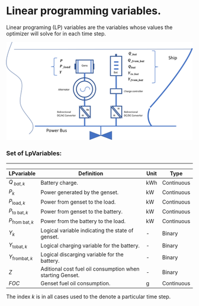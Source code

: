 Linear programming variables.
====================
Linear programing (LP) variables are the variables whose values the optimizer will solve for in each time step. 

![Screenshot](img/hyh_illustration_lpvariables.png)

### Set of LpVariables:
---

| LPvariable                    | Definition                                                                         | Unit             | Type
| ------------------------      | -------------                                                                      | --------------   |--------
| $Q_{\ bat, k}$                | Battery charge.                                                                    | kWh              | Continuous
| $P_{k}$                       | Power generated by the genset.                                                     | kW               | Continuous
| $P_{\mathrm{load}, k}$        | Power from genset to the load.                                                     | kW               | Continuous
| $P_{\mathrm{to~bat}, k}$      | Power from genset to the battery.                                                  | kW               | Continuous
| $P_{\mathrm{from~bat}, k}$    | Power from the battery to the load.                                                | kW               | Continuous
| $Y_k$                         | Logical variable indicating the state of genset.                                   | -                | Binary
| $Y_{\mathrm{tobat}, k}$       | Logical charging variable for the battery.                                         | -                | Binary
| $Y_{\mathrm{frombat}, k}$     | Logical discarging variable for the battery.                                       | -                | Binary
| $Z$                           | Aditional cost fuel oil consumption when starting Genset.                          | -                | Binary
| $FOC$                         | Genset fuel oil consumption.                                                       | g                | Continuous

The index $k$ is in all cases used to the denote a particular time step.